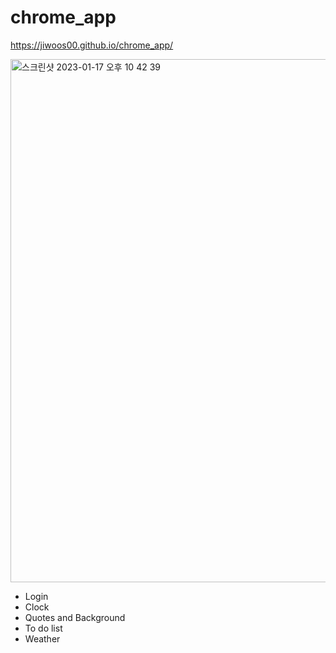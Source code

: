 # chrome_app
 https://jiwoos00.github.io/chrome_app/

<img width="837" alt="스크린샷 2023-01-17 오후 10 42 39" src="https://user-images.githubusercontent.com/97322641/212914318-852f1b83-9cb9-4fbd-af37-83c7e2909a6d.png">


- Login
- Clock
- Quotes and Background
- To do list
- Weather
